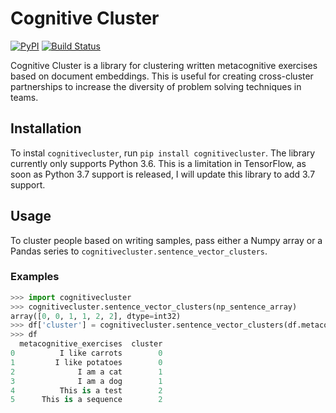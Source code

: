 # Cognitive Cluster

[![PyPI](https://img.shields.io/pypi/v/cognitivecluster.svg)](https://pypi.org/project/cognitivecluster/)
[![Build Status](https://travis-ci.org/mjs2600/cognitivecluster.svg?branch=master)](https://travis-ci.org/mjs2600/cognitivecluster)

Cognitive Cluster is a library for clustering written metacognitive exercises based on document embeddings.
This is useful for creating cross-cluster partnerships to increase the diversity of problem solving techniques in teams.

## Installation

To instal `cognitivecluster`, run `pip install cognitivecluster`. The library currently only supports Python 3.6. This is a limitation in TensorFlow, as soon as Python 3.7 support is released, I will update this library to add 3.7 support.

## Usage

To cluster people based on writing samples, pass either a Numpy array or a Pandas series to `cognitivecluster.sentence_vector_clusters`.

### Examples

```python
>>> import cognitivecluster
>>> cognitivecluster.sentence_vector_clusters(np_sentence_array)
array([0, 0, 1, 1, 2, 2], dtype=int32)
>>> df['cluster'] = cognitivecluster.sentence_vector_clusters(df.metacognitive_exercises)
>>> df
  metacognitive_exercises  cluster
0          I like carrots        0
1         I like potatoes        0
2              I am a cat        1
3              I am a dog        1
4          This is a test        2
5      This is a sequence        2
```
